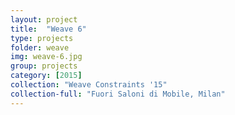 ```yaml
---
layout: project
title:  "Weave 6"
type: projects
folder: weave
img: weave-6.jpg
group: projects
category: [2015]
collection: "Weave Constraints '15"
collection-full: "Fuori Saloni di Mobile, Milan"
---
```

